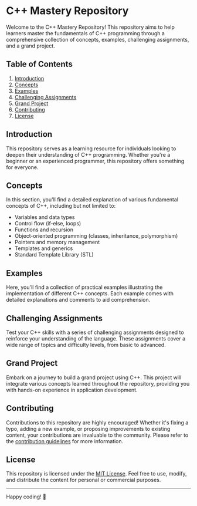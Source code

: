 # C++ Mastery Repository

Welcome to the C++ Mastery Repository! This repository aims to help learners master the fundamentals of C++ programming through a comprehensive collection of concepts, examples, challenging assignments, and a grand project.

## Table of Contents

1. [Introduction](#introduction)
2. [Concepts](#concepts)
3. [Examples](#examples)
4. [Challenging Assignments](#challenging-assignments)
5. [Grand Project](#grand-project)
6. [Contributing](#contributing)
7. [License](#license)

## Introduction

This repository serves as a learning resource for individuals looking to deepen their understanding of C++ programming. Whether you're a beginner or an experienced programmer, this repository offers something for everyone.

## Concepts

In this section, you'll find a detailed explanation of various fundamental concepts of C++, including but not limited to:

- Variables and data types
- Control flow (if-else, loops)
- Functions and recursion
- Object-oriented programming (classes, inheritance, polymorphism)
- Pointers and memory management
- Templates and generics
- Standard Template Library (STL)

## Examples

Here, you'll find a collection of practical examples illustrating the implementation of different C++ concepts. Each example comes with detailed explanations and comments to aid comprehension.

## Challenging Assignments

Test your C++ skills with a series of challenging assignments designed to reinforce your understanding of the language. These assignments cover a wide range of topics and difficulty levels, from basic to advanced.

## Grand Project

Embark on a journey to build a grand project using C++. This project will integrate various concepts learned throughout the repository, providing you with hands-on experience in application development.

## Contributing

Contributions to this repository are highly encouraged! Whether it's fixing a typo, adding a new example, or proposing improvements to existing content, your contributions are invaluable to the community. Please refer to the [contribution guidelines](CONTRIBUTING.md) for more information.

## License

This repository is licensed under the [MIT License](LICENSE). Feel free to use, modify, and distribute the content for personal or commercial purposes.

---

Happy coding! 🚀
